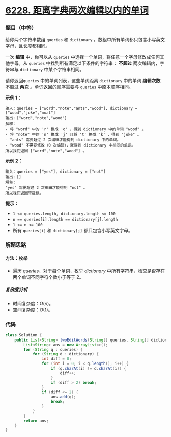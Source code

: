# [6228. 距离字典两次编辑以内的单词](https://leetcode.cn/problems/words-within-two-edits-of-dictionary/)

### 题目（中等）

给你两个字符串数组 `queries` 和 `dictionary` 。数组中所有单词都只包含小写英文字母，且长度都相同。

一次 **编辑** 中，你可以从 `queries` 中选择一个单词，将任意一个字母修改成任何其他字母。从 `queries` 中找到所有满足以下条件的字符串：
**不超过** 两次编辑内，字符串与 `dictionary` 中某个字符串相同。

请你返回`queries` 中的单词列表，这些单词距离 `dictionary` 中的单词 **编辑次数** 不超过 **两次**
。单词返回的顺序需要与 `queries` 中原本顺序相同。

**示例 1：**

```
输入：queries = ["word","note","ants","wood"], dictionary = ["wood","joke","moat"]
输出：["word","note","wood"]
解释：
- 将 "word" 中的 'r' 换成 'o' ，得到 dictionary 中的单词 "wood" 。
- 将 "note" 中的 'n' 换成 'j' 且将 't' 换成 'k' ，得到 "joke" 。
- "ants" 需要超过 2 次编辑才能得到 dictionary 中的单词。
- "wood" 不需要修改（0 次编辑），就得到 dictionary 中相同的单词。
所以我们返回 ["word","note","wood"] 。
```

**示例 2：**

```
输入：queries = ["yes"], dictionary = ["not"]
输出：[]
解释：
"yes" 需要超过 2 次编辑才能得到 "not" 。
所以我们返回空数组。
```

**提示：**

* `1 <= queries.length, dictionary.length <= 100`
* `n == queries[i].length == dictionary[j].length`
* `1 <= n <= 100`
* 所有 `queries[i]` 和 `dictionary[j]` 都只包含小写英文字母。

### 解题思路

#### 方法：枚举

- 遍历 $queries$，对于每个单词，枚举 $dictionary$ 中所有字符串，检查是否存在两个单词不同字符个数小于等于 $2$。

##### 复杂度分析

- 时间复杂度：$O(n)$。
- 空间复杂度：$O(1)$。

### 代码

```java
class Solution {
    public List<String> twoEditWords(String[] queries, String[] dictionary) {
        List<String> ans = new ArrayList<>();
        for (String q : queries) {
            for (String d : dictionary) {
                int diff = 0;
                for (int i = 0; i < q.length(); i++) {
                    if (q.charAt(i) != d.charAt(i)) {
                        diff++;
                    }
                    if (diff > 2) break;
                }
                if (diff <= 2) {
                    ans.add(q);
                    break;
                }
            }
        }
        return ans;
    }
}
```

